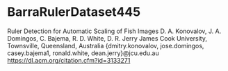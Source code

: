 # BarraRulerDataset445
Ruler Detection for Automatic Scaling of Fish Images
D. A. Konovalov, J. A. Domingos, C. Bajema, R. D. White, D. R. Jerry
James Cook University, Townsville, Queensland, Australia
{dmitry.konovalov, jose.domingos, casey.bajema1, ronald.white, dean.jerry}@jcu.edu.au
https://dl.acm.org/citation.cfm?id=3133271 

